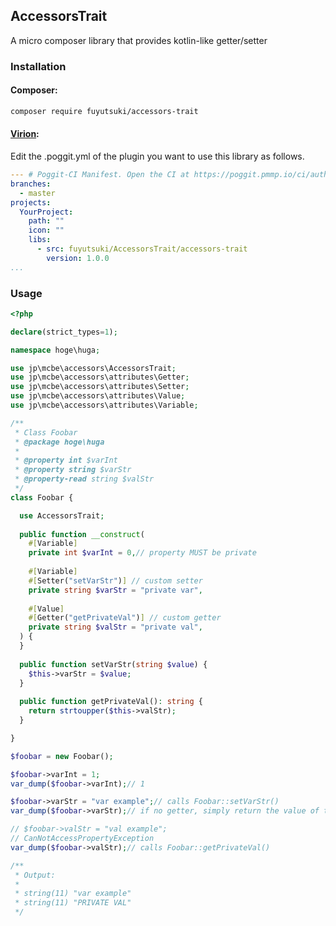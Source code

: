 ## AccessorsTrait

A micro composer library that provides kotlin-like getter/setter

### Installation

#### Composer:

```bash
composer require fuyutsuki/accessors-trait
```

#### [Virion](https://poggit.github.io/support/virion.html):

Edit the .poggit.yml of the plugin you want to use this library as follows.

```yml
--- # Poggit-CI Manifest. Open the CI at https://poggit.pmmp.io/ci/author/YourProject
branches:
  - master
projects:
  YourProject:
    path: ""
    icon: ""
    libs:
      - src: fuyutsuki/AccessorsTrait/accessors-trait
        version: 1.0.0
...
```

### Usage

```php
<?php

declare(strict_types=1);

namespace hoge\huga;

use jp\mcbe\accessors\AccessorsTrait;
use jp\mcbe\accessors\attributes\Getter;
use jp\mcbe\accessors\attributes\Setter;
use jp\mcbe\accessors\attributes\Value;
use jp\mcbe\accessors\attributes\Variable;

/**
 * Class Foobar
 * @package hoge\huga
 * 
 * @property int $varInt
 * @property string $varStr
 * @property-read string $valStr
 */
class Foobar {

  use AccessorsTrait;
  
  public function __construct(
    #[Variable]
    private int $varInt = 0,// property MUST be private
  
    #[Variable]
    #[Setter("setVarStr")] // custom setter
    private string $varStr = "private var",
    
    #[Value]
    #[Getter("getPrivateVal")] // custom getter
    private string $valStr = "private val",
  ) {
  }
  
  public function setVarStr(string $value) {
    $this->varStr = $value;
  }
  
  public function getPrivateVal(): string {
    return strtoupper($this->valStr);
  }

}

$foobar = new Foobar();

$foobar->varInt = 1;
var_dump($foobar->varInt);// 1

$foobar->varStr = "var example";// calls Foobar::setVarStr()
var_dump($foobar->varStr);// if no getter, simply return the value of the property

// $foobar->valStr = "val example";
// CanNotAccessPropertyException
var_dump($foobar->valStr);// calls Foobar::getPrivateVal()

/**
 * Output:
 * 
 * string(11) "var example"
 * string(11) "PRIVATE VAL"
 */
```
